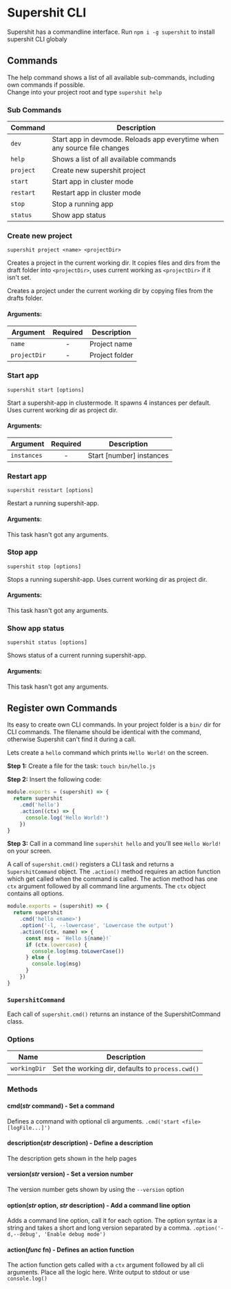 Supershit CLI
=============

Supershit has a commandline interface. Run `npm i -g supershit` to install supershit CLI globaly

## Commands

The help command shows a list of all available sub-commands, including own commands if possible.  
Change into your project root and type `supershit help`


### Sub Commands

Command | Description
--------|------------
`dev` | Start app in devmode. Reloads app everytime when any source file changes
`help` | Shows a list of all available commands
`project` | Create new supershit project
`start` | Start app in cluster mode
`restart` | Restart app in cluster mode
`stop` | Stop a running app
`status` | Show app status


### Create new project

`supershit project <name> <projectDir>`

 Creates a project in the current working dir. It copies files and dirs from the draft folder into `<projectDir>`, uses current working as `<projectDir>` if it isn't set.

Creates a project under the current working dir by copying files from the drafts folder.


#### Arguments:
Argument | Required | Description
---------|:--------:|------------
`name` | - | Project name
`projectDir` | - | Project folder


### Start app

`supershit start [options]`

Start a supershit-app in clustermode. It spawns 4 instances per default.
Uses current working dir as project dir.

#### Arguments:
Argument | Required | Description
---------|:--------:|------------
`instances` | - | Start [number] instances


### Restart app

`supershit resstart [options]`

Restart a running supershit-app.

#### Arguments:
This task hasn't got any arguments.

### Stop app

`supershit stop [options]`

Stops a running supershit-app.
Uses current working dir as project dir.

#### Arguments:
This task hasn't got any arguments.


### Show app status

`supershit status [options]`

Shows status of a current running supershit-app.

#### Arguments:
This task hasn't got any arguments.



## Register own Commands

Its easy to create own CLI commands. In your project folder is a `bin/` dir for CLI commands.
The filename should be identical with the command, otherwise Supershit can't find it during a call.

Lets create a `hello` command which prints `Hello World!` on the screen.

**Step 1:** Create a file for the task: `touch bin/hello.js`

**Step 2:** Insert the following code:

```js
module.exports = (supershit) => {
  return supershit
    .cmd('hello')
    .action((ctx) => {
      console.log('Hello World!')
    })
}
```

**Step 3:** Call in a command line `supershit hello` and you'll see `Hello World!` on your screen.

A call of `supershit.cmd()` registers a CLI task and returns a `SupershitCommand` object. The `.action()` method requires an action function which get called when the command is called. The action method has one `ctx` argument followed by all command line arguments. The `ctx` object contains all options.

```js
module.exports = (supershit) => {
  return supershit
    .cmd('hello <name>')
    .option('-l, --lowercase', 'Lowercase the output')
    .action((ctx, name) => {
      const msg = `Hello ${name}!`
      if (ctx.lowercase) {
        console.log(msg.toLowerCase())
      } else {
        console.log(msg)
      }
    })
}
```

### `SupershitCommand`

Each call of `supershit.cmd()` returns an instance of the SupershitCommand class.

### Options

Name | Description
-----|------------
`workingDir` | Set the working dir, defaults to `process.cwd()`

### Methods

#### cmd(*str* command) - Set a command

Defines a command with optional cli arguments. `.cmd('start <file> [logFile...]')`

#### description(*str* description) - Define a description

The description gets shown in the help pages

#### version(*str* version) - Set a version number

The version number gets shown by using the `--version` option

#### option(*str* option, *str* description) - Add a command line option

Adds a command line option, call it for each option. The option syntax is a string and takes a short and long version separated by a comma. `.option('-d,--debug', 'Enable debug mode')`

#### action(*func* fn) - Defines an action function

The action function gets called with a `ctx` argument followed by all cli arguments.
Place all the logic here. Write output to stdout or use `console.log()`
